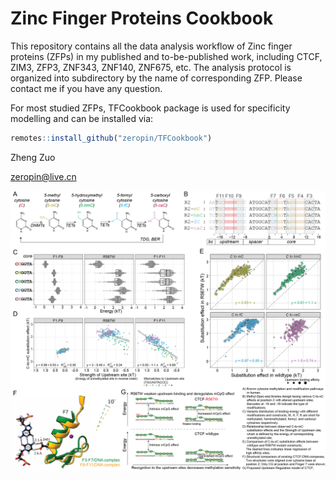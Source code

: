 # Zinc Finger Proteins Cookbook

This repository contains all the data analysis workflow of Zinc finger proteins (ZFPs) in my published and to-be-published work, including CTCF, ZIM3, ZFP3, ZNF343, ZNF140, ZNF675, etc. The analysis protocol is organized into subdirectory by the name of corresponding ZFP. Please contact me if you have any question.

For most studied ZFPs, TFCookbook package is used for specificity modelling and can be installed via:

```r
remotes::install_github("zeropin/TFCookbook")
```

Zheng Zuo

zeropin@live.cn

<img src="https://github.com/zeropin/ZFPCookbook/blob/master/CTCF/images/Figure%204.png" style="zoom:60%;" />
